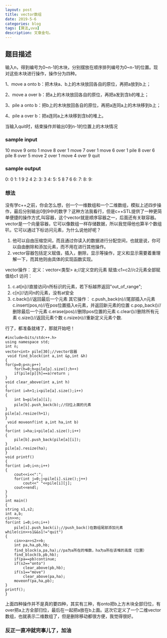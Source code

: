 ```yaml
---
layout: post
title: vector数组
date: 2019-5-6
categories: blog
tags: [算法,uva]
description: 文章金句。
---
```

## 题目描述
输入n，得到编号为0~n-1的木块，分别摆放在顺序排列编号为0~n-1的位置。现对这些木块进行操作，操作分为四种。

1、move a onto b：把木块a、b上的木块放回各自的原位，再把a放到b上；

2、move a over b：把a上的木块放回各自的原位，再把a发到含b的堆上；

3、pile a onto b：把b上的木块放回各自的原位，再把a连同a上的木块移到b上；

4、pile a over b：把a连同a上木块移到含b的堆上。

当输入quit时，结束操作并输出0到n-1的位置上的木块情况

### sample input
10
move 9 onto 1
move 8 over 1
move 7 over 1
move 6 over 1
pile 8 over 6
pile 8 over 5
move 2 over 1
move 4 over 9
quit
### sample output
 0: 0
 1: 1 9 2 4
 2:
 3: 3
 4:
 5: 5 8 7 6
 6:
 7:
 8:
 9:

### 想法
没有学c++之前，你会怎么想，创一个一维数组和一个二维数组，模拟上述四步操作，最后分别输出0到9中的数字？这种方法我看行，但是c++STL提供了一种更简单便捷的操作方式,叫容器，这个vector就是顺序容器之一，后面还有关联容器。
vector是一个向量容器，它可以像数组一样存储数据，所以我觉得他也算半个数组叭，它可以通过下标访问元素，为什么说他好呢？
1. 他可以自由压缩空间，而且通过你读入的数据进行分配空间，也就是说，你可以自由删除和添加元素，而不用在进行其他操作。
2. vector容器包括定义赋值，插入，删除，显示等操作，定义和显示需要着重理解一下，而其他则由具体的实现函数实现。

vector操作：
定义：vector<类型> a;//定义空的元素
赋值:c1=c2//c2元素全部赋值给c1
访问：
1. c.at[n]//直接访问n所标识的元素，若下标越界返回"out_of_range";
2. c[n]//访问n的元素，没有at安全
3. c.back()//返回最后一个元素
其它操作：
c.push_back(n)//尾部插入n元素
c.insert(pos,n)//在pos位置插入e元素，并返回新元素的位置
c.pop_back()//删除最后一个元素
c.erase(pos)//删除pos位置的元素
c.clear()//删除所有元素
c.size()//返回元素个数
c.rsize(n)//重新定义元素个数.

行了，都准备就绪了，那就开始吧！<br/>

    #include<bits/stdc++.h>
    using namespace std;
    int n;
    vector<int> pile[30];//vector容器
     void find_block(int a,int &p,int &h)
    {
    for(p=0;p<n;p++)
        for(h=0;h<pile[p].size();h++)
        if(pile[p][h]==a)return ;
    }
    void clear_above(int a,int h)
    {
    for(int i=h+1;i<pile[a].size();i++)
    {
        int b=pile[a][i];
        pile[b].push_back(b);//归位上面的元素
    }
    pile[a].resize(h+1);
    }
     void moveonf(int a,int ha,int b)
    {
    for(int i=ha;i<pile[a].size();i++)
    {
        pile[b].push_back(pile[a][i]);
    }
    pile[a].resize(ha);
    }
    void printf()
    {
    for(int i=0;i<n;i++)
    {
        cout<<i<<":";
        for(int j=0;j<pile[i].size();j++)
            cout<<" "<<pile[i][j];
        cout<<endl;
    }
    }
    int main()
    {
    string s1,s2;
    int a,b;
    cin>>n;
    for(int i=0;i<n;i++)
        pile[i].push_back(i);//push_back()在数组尾部添加元素
    while(cin>>s1&&s1!="quit")
    {
        cin>>a>>s2>>b;
        int pa,ha,pb,hb;
        find_block(a,pa,ha);//pa为a所在的堆数，ha为a所在该堆的高度（位置）
        find_block(b,pb,hb);
        if(pa==pb)continue;
        if(s2=="onto")
            clear_above(pb,hb);
        if(s1=="move")
            clear_above(pa,ha);
        moveonf(pa,ha,pb);
    }
    printf();
    }


上面四种操作并不是真的要四种，其实有三种，有onto把b上方木块全部归位，有over把a上方全部归位，最后在一起把a放在b上面。这次它定义了一个二维vector数组，也就表示二维数组了，但是删除移动都很方便，我觉得很好。

### 反正一直冲就完事儿了，加油








